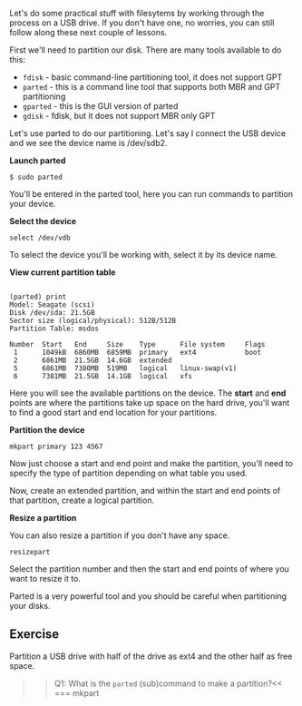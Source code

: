 Let's do some practical stuff with filesytems by working through the process on a USB drive. If you don't have one, no worries, you can still follow along these next couple of lessons. 

First we'll need to partition our disk. There are many tools available to do this: 

* `fdisk` - basic command-line partitioning tool, it does not support GPT
* `parted` - this is a command line tool that supports both MBR and GPT partitioning
* `gparted` - this is the GUI version of parted
* `gdisk` - fdisk, but it does not support MBR only GPT

Let's use parted to do our partitioning. Let's say I connect the USB device and we see the device name is /dev/sdb2. 

**Launch parted**

```
$ sudo parted
```

You'll be entered in the parted tool, here you can run commands to partition your device. 

**Select the device**

```
select /dev/vdb
```

To select the device you'll be working with, select it by its device name.

**View current partition table**

```

(parted) print                                                            
Model: Seagate (scsi)
Disk /dev/sda: 21.5GB
Sector size (logical/physical): 512B/512B
Partition Table: msdos

Number  Start   End     Size    Type      File system     Flags
 1      1049kB  6860MB  6859MB  primary   ext4            boot
 2      6861MB  21.5GB  14.6GB  extended
 5      6861MB  7380MB  519MB   logical   linux-swap(v1)
 6      7381MB  21.5GB  14.1GB  logical   xfs

```

Here you will see the available partitions on the device. The **start** and **end** points are where the partitions take up space on the hard drive, you'll want to find a good start and end location for your partitions. 

**Partition the device**

```
mkpart primary 123 4567
```

Now just choose a start and end point and make the partition, you'll need to specify the type of partition depending on what table you used. 

Now, create an extended partition, and within the start and end points of that partition, create a logical partition.

**Resize a partition**

You can also resize a partition if you don't have any space. 

```
resizepart
```

Select the partition number and then the start and end points of where you want to resize it to. 

Parted is a very powerful tool and you should be careful when partitioning your disks. 

## Exercise

Partition a USB drive with half of the drive as ext4 and the other half as free space. 

>>Q1: What is the `parted` (sub)command to make a partition?<<
=== mkpart
